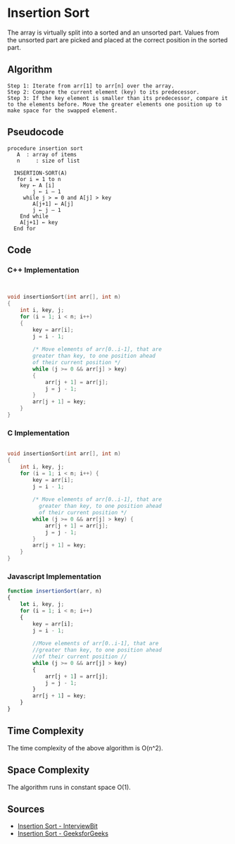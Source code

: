 #  Insertion Sort
 The array is virtually split into a sorted and an unsorted part. Values from the unsorted part are picked and placed at the correct position in the sorted part.

## Algorithm

```
Step 1: Iterate from arr[1] to arr[n] over the array. 
Step 2: Compare the current element (key) to its predecessor. 
Step 3: If the key element is smaller than its predecessor, compare it to the elements before. Move the greater elements one position up to make space for the swapped element.

```

## Pseudocode

```
procedure insertion sort 
   A  : array of items
   n     : size of list

  INSERTION-SORT(A)
   for i = 1 to n
   	key ← A [i]
    	j ← i – 1
  	 while j > = 0 and A[j] > key
   		A[j+1] ← A[j]
   		j ← j – 1
   	End while 
   	A[j+1] ← key
  End for 

```

## Code

### C++ Implementation

```cpp


void insertionSort(int arr[], int n)
{
    int i, key, j;
    for (i = 1; i < n; i++)
    {
        key = arr[i];
        j = i - 1;
 
        /* Move elements of arr[0..i-1], that are
        greater than key, to one position ahead
        of their current position */
        while (j >= 0 && arr[j] > key)
        {
            arr[j + 1] = arr[j];
            j = j - 1;
        }
        arr[j + 1] = key;
    }
}
```
### C Implementation

```c

void insertionSort(int arr[], int n)
{
    int i, key, j;
    for (i = 1; i < n; i++) {
        key = arr[i];
        j = i - 1;
 
        /* Move elements of arr[0..i-1], that are
          greater than key, to one position ahead
          of their current position */
        while (j >= 0 && arr[j] > key) {
            arr[j + 1] = arr[j];
            j = j - 1;
        }
        arr[j + 1] = key;
    }
}
```

### Javascript Implementation

```javascript
function insertionSort(arr, n) 
{   
    let i, key, j; 
    for (i = 1; i < n; i++)
    { 
        key = arr[i]; 
        j = i - 1; 
   
        //Move elements of arr[0..i-1], that are 
        //greater than key, to one position ahead 
        //of their current position //
        while (j >= 0 && arr[j] > key)
        { 
            arr[j + 1] = arr[j]; 
            j = j - 1; 
        } 
        arr[j + 1] = key; 
    } 
} 
```

## Time Complexity

The time complexity of the above algorithm is O(n^2).

## Space Complexity

The algorithm runs in constant space O(1).

## Sources
    
- [Insertion Sort - InterviewBit](https://www.interviewbit.com/tutorial/insertion-sort-algorithm/)
- [Insertion Sort - GeeksforGeeks](https://www.geeksforgeeks.org/insertion-sort/)
